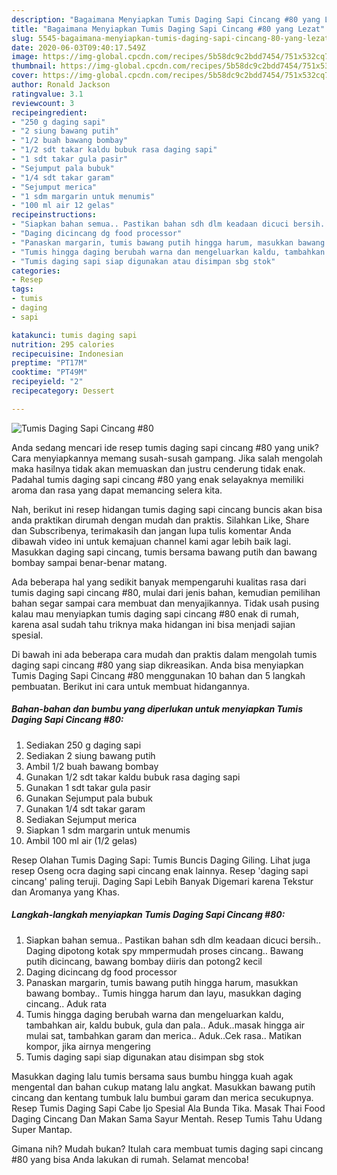 ```yaml
---
description: "Bagaimana Menyiapkan Tumis Daging Sapi Cincang #80 yang Lezat"
title: "Bagaimana Menyiapkan Tumis Daging Sapi Cincang #80 yang Lezat"
slug: 5545-bagaimana-menyiapkan-tumis-daging-sapi-cincang-80-yang-lezat
date: 2020-06-03T09:40:17.549Z
image: https://img-global.cpcdn.com/recipes/5b58dc9c2bdd7454/751x532cq70/tumis-daging-sapi-cincang-80-foto-resep-utama.jpg
thumbnail: https://img-global.cpcdn.com/recipes/5b58dc9c2bdd7454/751x532cq70/tumis-daging-sapi-cincang-80-foto-resep-utama.jpg
cover: https://img-global.cpcdn.com/recipes/5b58dc9c2bdd7454/751x532cq70/tumis-daging-sapi-cincang-80-foto-resep-utama.jpg
author: Ronald Jackson
ratingvalue: 3.1
reviewcount: 3
recipeingredient:
- "250 g daging sapi"
- "2 siung bawang putih"
- "1/2 buah bawang bombay"
- "1/2 sdt takar kaldu bubuk rasa daging sapi"
- "1 sdt takar gula pasir"
- "Sejumput pala bubuk"
- "1/4 sdt takar garam"
- "Sejumput merica"
- "1 sdm margarin untuk menumis"
- "100 ml air 12 gelas"
recipeinstructions:
- "Siapkan bahan semua.. Pastikan bahan sdh dlm keadaan dicuci bersih.. Daging dipotong kotak spy mmpermudah proses cincang.. Bawang putih dicincang, bawang bombay diiris dan potong2 kecil"
- "Daging dicincang dg food processor"
- "Panaskan margarin, tumis bawang putih hingga harum, masukkan bawang bombay.. Tumis hingga harum dan layu, masukkan daging cincang.. Aduk rata"
- "Tumis hingga daging berubah warna dan mengeluarkan kaldu, tambahkan air, kaldu bubuk, gula dan pala.. Aduk..masak hingga air mulai sat, tambahkan garam dan merica.. Aduk..Cek rasa.. Matikan kompor, jika airnya mengering"
- "Tumis daging sapi siap digunakan atau disimpan sbg stok"
categories:
- Resep
tags:
- tumis
- daging
- sapi

katakunci: tumis daging sapi 
nutrition: 295 calories
recipecuisine: Indonesian
preptime: "PT17M"
cooktime: "PT49M"
recipeyield: "2"
recipecategory: Dessert

---
```



![Tumis Daging Sapi Cincang #80](https://img-global.cpcdn.com/recipes/5b58dc9c2bdd7454/751x532cq70/tumis-daging-sapi-cincang-80-foto-resep-utama.jpg)

Anda sedang mencari ide resep tumis daging sapi cincang #80 yang unik? Cara menyiapkannya memang susah-susah gampang. Jika salah mengolah maka hasilnya tidak akan memuaskan dan justru cenderung tidak enak. Padahal tumis daging sapi cincang #80 yang enak selayaknya memiliki aroma dan rasa yang dapat memancing selera kita.

Nah, berikut ini resep hidangan tumis daging sapi cincang buncis akan bisa anda praktikan dirumah dengan mudah dan praktis. Silahkan Like, Share dan Subscribenya, terimakasih dan jangan lupa tulis komentar Anda dibawah video ini untuk kemajuan channel kami agar lebih baik lagi. Masukkan daging sapi cincang, tumis bersama bawang putih dan bawang bombay sampai benar-benar matang.

Ada beberapa hal yang sedikit banyak mempengaruhi kualitas rasa dari tumis daging sapi cincang #80, mulai dari jenis bahan, kemudian pemilihan bahan segar sampai cara membuat dan menyajikannya. Tidak usah pusing kalau mau menyiapkan tumis daging sapi cincang #80 enak di rumah, karena asal sudah tahu triknya maka hidangan ini bisa menjadi sajian spesial.


Di bawah ini ada beberapa cara mudah dan praktis dalam mengolah tumis daging sapi cincang #80 yang siap dikreasikan. Anda bisa menyiapkan Tumis Daging Sapi Cincang #80 menggunakan 10 bahan dan 5 langkah pembuatan. Berikut ini cara untuk membuat hidangannya.

<!--inarticleads1-->

##### Bahan-bahan dan bumbu yang diperlukan untuk menyiapkan Tumis Daging Sapi Cincang #80:

1. Sediakan 250 g daging sapi
1. Sediakan 2 siung bawang putih
1. Ambil 1/2 buah bawang bombay
1. Gunakan 1/2 sdt takar kaldu bubuk rasa daging sapi
1. Gunakan 1 sdt takar gula pasir
1. Gunakan Sejumput pala bubuk
1. Gunakan 1/4 sdt takar garam
1. Sediakan Sejumput merica
1. Siapkan 1 sdm margarin untuk menumis
1. Ambil 100 ml air (1/2 gelas)


Resep Olahan Tumis Daging Sapi: Tumis Buncis Daging Giling. Lihat juga resep Oseng ocra daging sapi cincang enak lainnya. Resep &#39;daging sapi cincang&#39; paling teruji. Daging Sapi Lebih Banyak Digemari karena Tekstur dan Aromanya yang Khas. 

<!--inarticleads2-->

##### Langkah-langkah menyiapkan Tumis Daging Sapi Cincang #80:

1. Siapkan bahan semua.. Pastikan bahan sdh dlm keadaan dicuci bersih.. Daging dipotong kotak spy mmpermudah proses cincang.. Bawang putih dicincang, bawang bombay diiris dan potong2 kecil
1. Daging dicincang dg food processor
1. Panaskan margarin, tumis bawang putih hingga harum, masukkan bawang bombay.. Tumis hingga harum dan layu, masukkan daging cincang.. Aduk rata
1. Tumis hingga daging berubah warna dan mengeluarkan kaldu, tambahkan air, kaldu bubuk, gula dan pala.. Aduk..masak hingga air mulai sat, tambahkan garam dan merica.. Aduk..Cek rasa.. Matikan kompor, jika airnya mengering
1. Tumis daging sapi siap digunakan atau disimpan sbg stok


Masukkan daging lalu tumis bersama saus bumbu hingga kuah agak mengental dan bahan cukup matang lalu angkat. Masukkan bawang putih cincang dan kentang tumbuk lalu bumbui garam dan merica secukupnya. Resep Tumis Daging Sapi Cabe Ijo Spesial Ala Bunda Tika. Masak Thai Food Daging Cincang Dan Makan Sama Sayur Mentah. Resep Tumis Tahu Udang Super Mantap. 

Gimana nih? Mudah bukan? Itulah cara membuat tumis daging sapi cincang #80 yang bisa Anda lakukan di rumah. Selamat mencoba!

